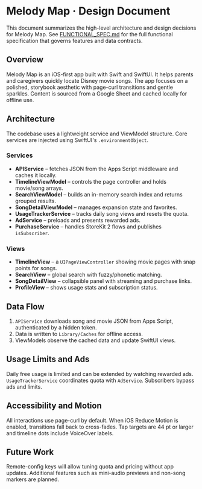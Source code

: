 # Melody Map · Design Document

This document summarizes the high-level architecture and design decisions for Melody Map. See [FUNCTIONAL_SPEC.md](FUNCTIONAL_SPEC.md) for the full functional specification that governs features and data contracts.

## Overview
Melody Map is an iOS-first app built with Swift and SwiftUI. It helps parents and caregivers quickly locate Disney movie songs. The app focuses on a polished, storybook aesthetic with page-curl transitions and gentle sparkles. Content is sourced from a Google Sheet and cached locally for offline use.

## Architecture
The codebase uses a lightweight service and ViewModel structure. Core services are injected using SwiftUI's `.environmentObject`.

### Services
- **APIService** – fetches JSON from the Apps Script middleware and caches it locally.
- **TimelineViewModel** – controls the page controller and holds movie/song arrays.
- **SearchViewModel** – builds an in-memory search index and returns grouped results.
- **SongDetailViewModel** – manages expansion state and favorites.
- **UsageTrackerService** – tracks daily song views and resets the quota.
- **AdService** – preloads and presents rewarded ads.
- **PurchaseService** – handles StoreKit 2 flows and publishes `isSubscriber`.

### Views
- **TimelineView** – a `UIPageViewController` showing movie pages with snap points for songs.
- **SearchView** – global search with fuzzy/phonetic matching.
- **SongDetailView** – collapsible panel with streaming and purchase links.
- **ProfileView** – shows usage stats and subscription status.

## Data Flow
1. `APIService` downloads song and movie JSON from Apps Script, authenticated by a hidden token.
2. Data is written to `Library/Caches` for offline access.
3. ViewModels observe the cached data and update SwiftUI views.

## Usage Limits and Ads
Daily free usage is limited and can be extended by watching rewarded ads. `UsageTrackerService` coordinates quota with `AdService`. Subscribers bypass ads and limits.

## Accessibility and Motion
All interactions use page-curl by default. When iOS Reduce Motion is enabled, transitions fall back to cross-fades. Tap targets are 44 pt or larger and timeline dots include VoiceOver labels.

## Future Work
Remote-config keys will allow tuning quota and pricing without app updates. Additional features such as mini-audio previews and non-song markers are planned.

